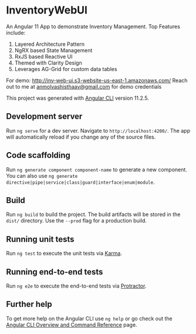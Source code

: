 # InventoryWebUI

An Angular 11 App to demonstrate Inventory Management.
Top Features include:
1. Layered Architecture Pattern
2. NgRX based State Management
3. RxJS based Reactive UI
4. Themed with Clarity Design
5. Leverages AG-Grid for custom data tables

For demo: http://inv-web-ui.s3-website-us-east-1.amazonaws.com/
Reach out to me at anmolvashisthaav@gmail.com for demo credentials

This project was generated with [Angular CLI](https://github.com/angular/angular-cli) version 11.2.5.

## Development server

Run `ng serve` for a dev server. Navigate to `http://localhost:4200/`. The app will automatically reload if you change any of the source files.

## Code scaffolding

Run `ng generate component component-name` to generate a new component. You can also use `ng generate directive|pipe|service|class|guard|interface|enum|module`.

## Build

Run `ng build` to build the project. The build artifacts will be stored in the `dist/` directory. Use the `--prod` flag for a production build.

## Running unit tests

Run `ng test` to execute the unit tests via [Karma](https://karma-runner.github.io).

## Running end-to-end tests

Run `ng e2e` to execute the end-to-end tests via [Protractor](http://www.protractortest.org/).

## Further help

To get more help on the Angular CLI use `ng help` or go check out the [Angular CLI Overview and Command Reference](https://angular.io/cli) page.
